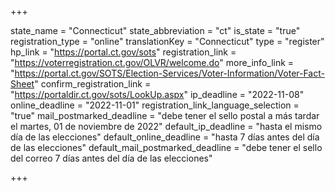 +++

state_name = "Connecticut"
state_abbreviation = "ct"
is_state = "true"
registration_type = "online"
translationKey = "Connecticut"
type = "register"
hp_link = "https://portal.ct.gov/sots"
registration_link = "https://voterregistration.ct.gov/OLVR/welcome.do"
more_info_link = "https://portal.ct.gov/SOTS/Election-Services/Voter-Information/Voter-Fact-Sheet"
confirm_registration_link = "https://portaldir.ct.gov/sots/LookUp.aspx"
ip_deadline = "2022-11-08"
online_deadline = "2022-11-01"
registration_link_language_selection = "true"
mail_postmarked_deadline = "debe tener el sello postal a más tardar el martes, 01 de noviembre de 2022"
default_ip_deadline = "hasta el mismo día de las elecciones"
default_online_deadline = "hasta 7 días antes del día de las elecciones"
default_mail_postmarked_deadline = "debe tener el sello del correo 7 días antes del día de las elecciones"

+++